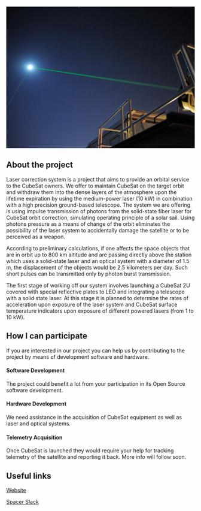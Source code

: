 ![MainImage](./main.jpg)

## About the project

Laser correction system is a project that aims to provide an orbital service to the CubeSat owners. We offer to maintain CubeSat on the target orbit and withdraw them into the dense layers of the atmosphere upon the lifetime expiration by using the medium-power laser (10 kW) in combination with a high precision ground-based telescope. The system we are offering is using impulse transmission of photons from the solid-state fiber laser for CubeSat orbit correction, simulating operating principle of a solar sail. Using photons pressure as a means of change of the orbit eliminates the possibility of the laser system to accidentally damage the satellite or to be perceived as a weapon.

According to preliminary calculations, if one affects the space objects that are in orbit up to 800 km altitude and are passing directly above the station which uses a solid-state laser and an optical system with a diameter of 1.5 m, the displacement of the objects would be 2.5 kilometers per day. Such short pulses can be transmitted only by photon burst transmission.

The first stage of working off our system involves launching a CubeSat 2U covered with special reflective plates to LEO and integrating a telescope with a solid state laser. At this stage it is planned to determine the rates of acceleration upon exposure of the laser system and CubeSat surface temperature indicators upon exposure of different powered lasers (from 1 to 10 kW).

## How I can participate

If you are interested in our project you can help us by contributing to the project by means of development software and hardware.

#### Software Development

The project could benefit a lot from your participation in its Open Source software development.

#### Hardware Development

We need assistance in the acquisition of CubeSat equipment as well as laser and optical systems.

#### Telemetry Acquisition

Once CubeSat is launched they would require your help for tracking telemetry of the satellite and reporting it back. More info will follow soon.

## Useful links

[Website](https://spacer.im/projects/)

[Spacer Slack](https://spacer-slack.herokuapp.com/)
